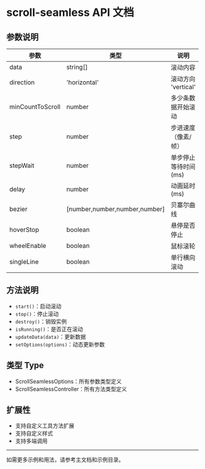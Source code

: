 # scroll-seamless API 文档

## 参数说明
| 参数 | 类型 | 说明 | 默认值 |
| ---- | ---- | ---- | ------ |
| data | string[] | 滚动内容 | 必填 |
| direction | 'horizontal' | 滚动方向 'vertical' | 'horizontal' |
| minCountToScroll | number | 多少条数据开始滚动 | 2 |
| step | number | 步进速度（像素/帧） | 1 |
| stepWait | number | 单步停止等待时间(ms) | 0 |
| delay | number | 动画延时(ms) | 0 |
| bezier | [number,number,number,number] | 贝塞尔曲线 | [0.25,0.1,0.25,1] |
| hoverStop | boolean | 悬停是否停止 | true |
| wheelEnable | boolean | 鼠标滚轮 | false |
| singleLine | boolean | 单行横向滚动 | false |

## 方法说明
- `start()`：启动滚动
- `stop()`：停止滚动
- `destroy()`：销毁实例
- `isRunning()`：是否正在滚动
- `updateData(data)`：更新数据
- `setOptions(options)`：动态更新参数

## 类型 Type
- ScrollSeamlessOptions：所有参数类型定义
- ScrollSeamlessController：所有方法类型定义

## 扩展性
- 支持自定义工具方法扩展
- 支持自定义样式
- 支持多端调用

---

如需更多示例和用法，请参考主文档和示例目录。 
